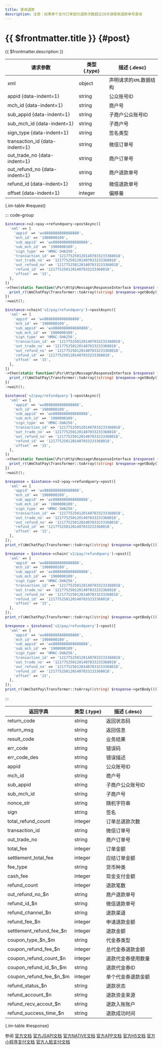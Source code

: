 ```yaml
---
title: 查询退款
description: 注意：如果单个支付订单部分退款次数超过20次请使用退款单号查询
---
```


# {{ $frontmatter.title }} {#post}

{{ $frontmatter.description }}

| 请求参数 | 类型 {.type} | 描述 {.desc}
| --- | --- | ---
| xml | object | 声明请求的`XML`数据结构
| appid {data-indent=1} | string | 公众账号ID
| mch_id {data-indent=1} | string | 商户号
| sub_appid {data-indent=1} | string | 子商户公众账号ID
| sub_mch_id {data-indent=1} | string | 子商户号
| sign_type {data-indent=1} | string | 签名类型
| transaction_id {data-indent=1} | string | 微信订单号
| out_trade_no {data-indent=1} | string | 商户订单号
| out_refund_no {data-indent=1} | string | 商户退款单号
| refund_id {data-indent=1} | string | 微信退款单号
| offset {data-indent=1} | integer | 偏移量

{.im-table #request}

::: code-group

```php [异步纯链式]
$instance->v2->pay->refundquery->postAsync([
  'xml' => [
    'appid' => 'wx8888888888888888',
    'mch_id' => '1900000109',
    'sub_appid' => 'wx8888888888888888',
    'sub_mch_id' => '1900000109',
    'sign_type' => 'HMAC-SHA256',
    'transaction_id' => '1217752501201407033233368018',
    'out_trade_no' => '1217752501201407033233368018',
    'out_refund_no' => '1217752501201407033233368018',
    'refund_id' => '1217752501201407033233368018',
    'offset' => '15',
  ],
])
->then(static function(\Psr\Http\Message\ResponseInterface $response) {
  print_r(\WeChatPay\Transformer::toArray((string) $response->getBody()));
})
->wait();
```

```php [异步声明式]
$instance->chain('v2/pay/refundquery')->postAsync([
  'xml' => [
    'appid' => 'wx8888888888888888',
    'mch_id' => '1900000109',
    'sub_appid' => 'wx8888888888888888',
    'sub_mch_id' => '1900000109',
    'sign_type' => 'HMAC-SHA256',
    'transaction_id' => '1217752501201407033233368018',
    'out_trade_no' => '1217752501201407033233368018',
    'out_refund_no' => '1217752501201407033233368018',
    'refund_id' => '1217752501201407033233368018',
    'offset' => '15',
  ],
])
->then(static function(\Psr\Http\Message\ResponseInterface $response) {
  print_r(\WeChatPay\Transformer::toArray((string) $response->getBody()));
})
->wait();
```

```php [异步属性式]
$instance['v2/pay/refundquery']->postAsync([
  'xml' => [
    'appid' => 'wx8888888888888888',
    'mch_id' => '1900000109',
    'sub_appid' => 'wx8888888888888888',
    'sub_mch_id' => '1900000109',
    'sign_type' => 'HMAC-SHA256',
    'transaction_id' => '1217752501201407033233368018',
    'out_trade_no' => '1217752501201407033233368018',
    'out_refund_no' => '1217752501201407033233368018',
    'refund_id' => '1217752501201407033233368018',
    'offset' => '15',
  ],
])
->then(static function(\Psr\Http\Message\ResponseInterface $response) {
  print_r(\WeChatPay\Transformer::toArray((string) $response->getBody()));
})
->wait();
```

```php [同步纯链式]
$response = $instance->v2->pay->refundquery->post([
  'xml' => [
    'appid' => 'wx8888888888888888',
    'mch_id' => '1900000109',
    'sub_appid' => 'wx8888888888888888',
    'sub_mch_id' => '1900000109',
    'sign_type' => 'HMAC-SHA256',
    'transaction_id' => '1217752501201407033233368018',
    'out_trade_no' => '1217752501201407033233368018',
    'out_refund_no' => '1217752501201407033233368018',
    'refund_id' => '1217752501201407033233368018',
    'offset' => '15',
  ],
]);
print_r(\WeChatPay\Transformer::toArray((string) $response->getBody()));
```

```php [同步声明式]
$response = $instance->chain('v2/pay/refundquery')->post([
  'xml' => [
    'appid' => 'wx8888888888888888',
    'mch_id' => '1900000109',
    'sub_appid' => 'wx8888888888888888',
    'sub_mch_id' => '1900000109',
    'sign_type' => 'HMAC-SHA256',
    'transaction_id' => '1217752501201407033233368018',
    'out_trade_no' => '1217752501201407033233368018',
    'out_refund_no' => '1217752501201407033233368018',
    'refund_id' => '1217752501201407033233368018',
    'offset' => '15',
  ],
]);
print_r(\WeChatPay\Transformer::toArray((string) $response->getBody()));
```

```php [同步属性式]
$response = $instance['v2/pay/refundquery']->post([
  'xml' => [
    'appid' => 'wx8888888888888888',
    'mch_id' => '1900000109',
    'sub_appid' => 'wx8888888888888888',
    'sub_mch_id' => '1900000109',
    'sign_type' => 'HMAC-SHA256',
    'transaction_id' => '1217752501201407033233368018',
    'out_trade_no' => '1217752501201407033233368018',
    'out_refund_no' => '1217752501201407033233368018',
    'refund_id' => '1217752501201407033233368018',
    'offset' => '15',
  ],
]);
print_r(\WeChatPay\Transformer::toArray((string) $response->getBody()));
```

:::

| 返回字典 | 类型 {.type} | 描述 {.desc}
| --- | --- | ---
| return_code | string | 返回状态码
| return_msg | string | 返回信息
| result_code | string | 业务结果
| err_code | string | 错误码
| err_code_des | string | 错误描述
| appid | string | 公众账号ID
| mch_id | string | 商户号
| sub_appid | string | 子商户公众账号ID
| sub_mch_id | string | 子商户号
| nonce_str | string | 随机字符串
| sign | string | 签名
| total_refund_count | integer | 订单总退款次数
| transaction_id | string | 微信订单号
| out_trade_no | string | 商户订单号
| total_fee | integer | 订单金额
| settlement_total_fee | integer | 应结订单金额
| fee_type | string | 货币种类
| cash_fee | integer | 现金支付金额
| refund_count | integer | 退款笔数
| out_refund_no_$n | string | 商户退款单号
| refund_id_$n | string | 微信退款单号
| refund_channel_$n | string | 退款渠道
| refund_fee_$n | integer | 申请退款金额
| settlement_refund_fee_$n | integer | 退款金额
| coupon_type_$n_$m | string | 代金券类型
| coupon_refund_fee_$n | integer | 总代金券退款金额
| coupon_refund_count_$n | integer | 退款代金券使用数量
| coupon_refund_id_$n_$m | string | 退款代金券ID
| coupon_refund_fee_$n_$m | integer | 单个代金券退款金额
| refund_status_$n | string | 退款状态
| refund_account_$n | string | 退款资金来源
| refund_recv_accout_$n | string | 退款入账账户
| refund_success_time_$n | string | 退款成功时间

{.im-table #response}

参阅 [官方文档](https://pay.weixin.qq.com/wiki/doc/api/micropay.php?chapter=9_5) [官方JSAPI文档](https://pay.weixin.qq.com/wiki/doc/api/jsapi.php?chapter=9_5) [官方NATIVE文档](https://pay.weixin.qq.com/wiki/doc/api/native.php?chapter=9_5) [官方APP文档](https://pay.weixin.qq.com/wiki/doc/api/app/app.php?chapter=9_5&index=7) [官方H5文档](https://pay.weixin.qq.com/wiki/doc/api/H5.php?chapter=9_5&index=5) [官方小程序支付文档](https://pay.weixin.qq.com/wiki/doc/api/wxa/wxa_api.php?chapter=9_5) [官方人脸支付文档](https://share.weiyun.com/5dxUgCw)

